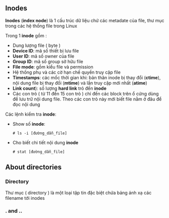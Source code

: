 ## Inodes 

**Inodes** (**index node**) là 1 cấu trúc dữ liệu chứ các metadate của file, thư mục trong các hệ thống file trong Linux

Trong 1 **inode** gồm :
  - Dung lượng file ( byte )
  - **Device ID**: mã số thiết bị lưu file
  - **User ID**: mã số owner của file
  - **Group ID**: mã số group sở hữu file
  - **File mode**: gồm kiểu file và permission
  - Hệ thống phụ và các cờ hạn chế quyền truy cập file
  - **Timestamps**: các mốc thời gian khi: bản thân inode bị thay đổi (**ctime**), nội dung file bị thay đổi (**mtime**) và lần truy cập mới nhất (**atime**)
  - **Link count**): số lượng **hard link** trỏ đến **inode**
  - Các con trỏ ( từ 11 đến 15 con trỏ ) chỉ đến các block trên ổ cứng dùng để lưu trữ nội dung file. Theo các con trỏ này mới biết file nằm ở đâu để đọc nội dung
  
Các lệnh kiểm tra **inode**:

  - Show số **inode**:
    
    ``# ls -i [đường_dẫn_file]``
    
  - Cho biết chi tiết nội dung **inode**
  
    ``# stat [đường_dẫn_file]``

## About directories

### Directory

Thư mục ( directory ) là một loại tập tin đặc biệt chứa bảng ánh xạ các filename tới inodes

### . and ..

